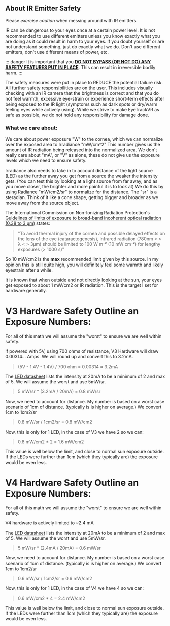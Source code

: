 <script setup>
import Alerts from '../../vue/alerts/Alerts.vue'
import ImageCard from '../../vue/images/ImageComponent.vue'
import { alerts } from '../../static/alerts'
import { image_settings } from '../../static/image_settings'
</script>




## About IR Emitter Safety

Please *exercise caution* when messing around with IR emitters.

IR can be dangerous to your eyes once at a certain power level. It is not recommended to use different emitters unless you know exactly what you are doing as it could result in harm to your eyes.
If you doubt yourself or are not understand something, just do exactly what we do. Don't use different emitters, don't use different means of power, etc.

::: danger
It is important that you <ins>**DO NOT BYPASS (OR NOT DO) ANY SAFETY FEATURES PUT IN PLACE**</ins>. This can result in irreversible bodily harm.
:::

The safety measures were put in place to REDUCE the potential failure risk. All further safety responsibilities are on the user. This includes visually checking with an IR camera that the brightness is correct and that you do not feel warmth, excessive eye-strain or experience short-term effects after being exposed to the IR light (symptoms such as dark spots or dry/warm feeling eyes while actively using). While we strive to make EyeTrackVR as safe as possible, we do not hold any responsibility for damage done.


### What we care about:

We care about power exposure "W" to the cornea, which we can normalize over the exposed area to Irradiance "mW/cm^2"
This number gives us the amount of IR radiation being released into the normalized area. We don't really care about "mA", or "V" as alone, these do not give us the exposure levels which we need to ensure safety.

Irradiance also needs to take in to account distance of the light source (LED) as the further away you get from a source the weaker the intensity gets. (You can test this by looking at a light source from far away, and as you move closer, the brighter and more painful it is to look at) We do this by using Radiance "mW/cm2/sr" to normalize for the distance. The "sr" is a steradian. Think of it like a cone shape, getting bigger and broader as we move away from the source object.


The International Commission on Non-Ionizing Radiation Protection's [Guidelines of limits of exposure to broad-band incoherent optical radiation (0.38 to 3 µm)](https://docs.eyetrackvr.dev/saftey/ICNIRP_optical_radiation.pdf) states:
> "To avoid thermal injury of the cornea and possible delayed effects on the lens of the eye (cataractogenesis), infrared radiation (780nm < > λ < > 3μm) should be limited to 100 W m⁻² (10 mW cm⁻²) for lengthy exposures (> 1000 s)" 

So 10 mW/cm2 is the **max** recommended limit given by this source. In my opinion this is still quite high, you will definitely feel some warmth and likely eyestrain after a while.

It is known that when outside and not directly looking at the sun, your eyes get exposed to about 1 mW/cm2 or IR radiation. This is the target I set for hardware generally.


<Alerts :options="alerts.build_software_one">
    <template v-slot:content>
        <p>
           This math is assuming the LED is directly in front of your pupil, and your pupil is not moving. In real world this is not the case. We have multiple LEDs around your eye, and your eye moves. When you look to the side, your pupil is not receiving all of the light from all LEDs and the distance grows as well. Properly calculating for this is hard and not worth the time. I Choose to show that the "worst case scenario" is still well withing safety margins.
        </p>
    </template>
</Alerts>


# V3 Hardware Safety Outline an Exposure Numbers:
For all of this math we will assume the "worst" to ensure we are well within safety. 

if powered with 5V, using 700 ohms of resistance, V3 Hardware will draw 0.00314... Amps. We will round up and convert this to 3.2mA.
> (5V - 1.4V - 1.4V) / 700 ohm = 0.00314 ≈ 3.2mA  

The [LED datasheet](https://datasheet.lcsc.com/lcsc/2211030000_XINGLIGHT-XL-3216HIRC-850_C965891.pdf) lists the intensity at 20mA to be a minimum of 2 and max of 5. We will assume the worst and use 5mW/sr.

> 5 mW/sr * (3.2mA / 20mA) = 0.8 mW/sr

Now, we need to account for distance. My number is based on a worst case scenario of 1cm of distance. (typically is is higher on average.) We convert 1cm to 1cm2/sr

> 0.8 mW/sr / 1cm2/sr = 0.8 mW/cm2

Now, this is only for 1 LED, in the case of V3 we have 2 so we can:
> 0.8 mW/cm2 * 2 = 1.6 mW/cm2

This value is well below the limit, and close to normal sun exposure outside.
If the LEDs were further than 1cm (which they typically are) the exposure would be even less.





# V4 Hardware Safety Outline an Exposure Numbers:
For all of this math we will assume the "worst" to ensure we are well within safety. 

V4 hardware is actively limited to ~2.4 mA

The [LED datasheet](https://datasheet.lcsc.com/lcsc/2211030000_XINGLIGHT-XL-3216HIRC-850_C965891.pdf) lists the intensity at 20mA to be a minimum of 2 and max of 5. We will assume the worst and use 5mW/sr.

> 5 mW/sr * (2.4mA / 20mA) = 0.6 mW/sr

Now, we need to account for distance. My number is based on a worst case scenario of 1cm of distance. (typically is is higher on average.) We convert 1cm to 1cm2/sr

> 0.6 mW/sr / 1cm2/sr = 0.6 mW/cm2

Now, this is only for 1 LED, in the case of V4 we have 4 so we can:
> 0.6 mW/cm2 * 4 = 2.4 mW/cm2

This value is well below the limit, and close to normal sun exposure outside.
If the LEDs were further than 1cm (which they typically are) the exposure would be even less.

